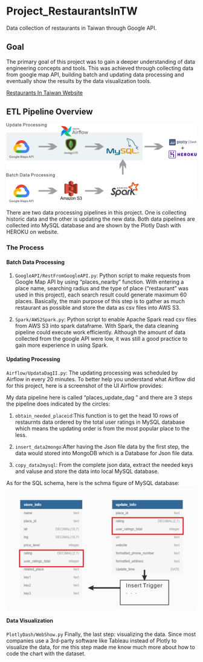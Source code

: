 # Project_RestaurantsInTW
Data collection of restaurants in Taiwan through Google API.

## Goal
The primary goal of this project was to gain a deeper understanding of data engineering concepts and tools. This was achieved through collecting data from google map API, building batch and updating data processing and eventually show the results by the data visualization tools.

[Restaurants In Taiwan Website](https://restaurantsintw.herokuapp.com/)

## ETL Pipeline Overview

![](ETL_PipelineII.png)


  There are two data processing pipelines in this project. One is collecting historic data and the other is updating the new data. Both data pipelines are collected into MySQL database and are shown by the Plotly Dash with HEROKU on website.

### The Process
#### Batch Data Processing
1. `GoogleAPI/RestFromGoogleAPI.py`: Python script to make requests from Google Map API by using “places_nearby” function. With entering a place name, searching radius and the type of place (“restaurant” was used in this project), each search result could generate maximum 60 places. Basically, the main purpose of this step is to gather as much restaurant as possible and store the data as csv files into AWS S3.

2. `Spark/AWS2Spark.py`: Python script to enable Apache Spark read csv files from AWS S3 into spark dataframe. With Spark, the data cleaning pipeline could execute work efficiently. Although the amount of data collected from the google API were low, it was still a good practice to gain more experience in using Spark.

#### Updating Processing
`Airflow/UpdataDagII.py`: 
The updating processing was scheduled by Airflow in every 20 minutes. To better help you understand what Airflow did for this project, here is a screenshot of the UI Airflow provides:


My data pipeline here is called “places_update_dag ” and there are 3 steps the pipeline does indicated by the circles:

1. `obtain_needed_placeid`:This function is to get the head 10 rows of restaurnts data ordered by the total user ratings in MySQL database which means the updating order is from the most popular place to the less.  

2. `insert_data2mongo`:After having the Json file data by the first step, the data would stored into MongoDB which is a Database for Json file data. 

3. `copy_data2mysql`: From the complete json data, extract the needed keys and valuse and store the data into local MySQL database.


As for the SQL schema, here is the schma figure of MySQL database:
![](SQL_Schema.png)

#### Data Visualization
`PlotlyDash/WebShow.py`
Finally, the last step:  visualizing the data. Since most companies use a 3rd-party software like Tableau instead of Plotly to visualize the data, for me this step made me know much more about how to code the chart with the dataset.
